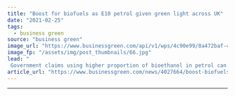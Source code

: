 ```yaml
---
title: "Boost for biofuels as E10 petrol given green light across UK"
date: "2021-02-25"
tags: 
  - business green
source: "business green"
image_url: "https://www.businessgreen.com/api/v1/wps/4c90e99/8a472baf-4de1-48ba-bff2-09c6dd9b8035/3/iStock-1193911171-e10-petrol-pumps-185x114.jpg"
image_fp: "/assets/img/post_thumbnails/66.jpg"
lead: "
 Government claims using higher proportion of bioethanol in petrol can help cut car CO2 while boosting jobs across the biofuel sector ..."
article_url: "https://www.businessgreen.com/news/4027664/boost-biofuels-e10-petrol-green-light-uk"
---
```


---
